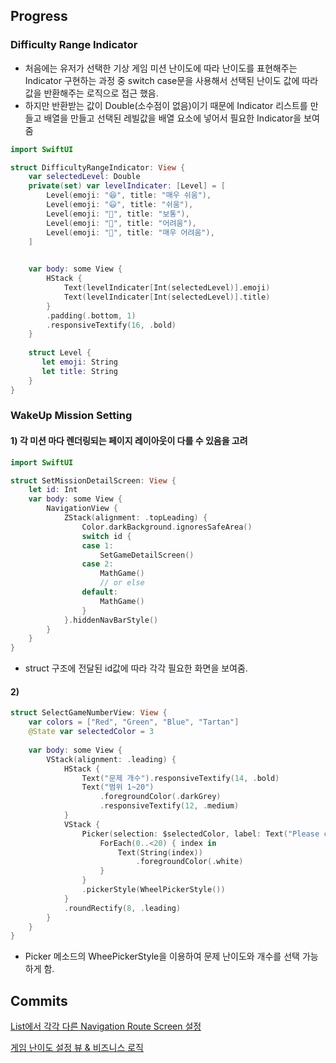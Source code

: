 ## Progress

### Difficulty Range Indicator
- 처음에는 유저가 선택한 기상 게임 미션 난이도에 따라 난이도를 표현해주는 Indicator 구현하는 과정 중 switch case문을 사용해서 선택된 난이도 값에 따라 값을 반환해주는 로직으로 접근 했음.
- 하지만 반환받는 값이 Double(소수점이 없음)이기 때문에 Indicator 리스트를 만들고 배열을 만들고 선택된 레빌값을 배열 요소에 넣어서 필요한 Indicator을 보여줌

```swift 
import SwiftUI

struct DifficultyRangeIndicator: View {
    var selectedLevel: Double
    private(set) var levelIndicater: [Level] = [
        Level(emoji: "😆", title: "매우 쉬움"),
        Level(emoji: "😃", title: "쉬움"),
        Level(emoji: "🙂", title: "보통"),
        Level(emoji: "🤔", title: "어려움"),
        Level(emoji: "🤯", title: "매우 어려움"),
    ]
    

    var body: some View {
        HStack {
            Text(levelIndicater[Int(selectedLevel)].emoji)
            Text(levelIndicater[Int(selectedLevel)].title)
        }
        .padding(.bottom, 1)
        .responsiveTextify(16, .bold)
    }
    
    struct Level {
       let emoji: String
       let title: String
    }
}


```


### WakeUp Mission Setting

#### 1) 각 미션 마다 렌더링되는 페이지 레이아웃이 다를 수 있음을 고려
```swift 
import SwiftUI

struct SetMissionDetailScreen: View {
    let id: Int
    var body: some View {
        NavigationView {
            ZStack(alignment: .topLeading) {
                Color.darkBackground.ignoresSafeArea()
                switch id {
                case 1:
                    SetGameDetailScreen()
                case 2:
                    MathGame()
                    // or else
                default:
                    MathGame()
                }
            }.hiddenNavBarStyle()
        }
    }
}
```
- struct 구조에 전달된 id값에 따라 각각 필요한 화면을 보여줌.

#### 2) 
```swift
struct SelectGameNumberView: View {
    var colors = ["Red", "Green", "Blue", "Tartan"]
    @State var selectedColor = 3
    
    var body: some View {
        VStack(alignment: .leading) {
            HStack {
                Text("문제 개수").responsiveTextify(14, .bold)
                Text("범위 1~20")
                    .foregroundColor(.darkGrey)
                    .responsiveTextify(12, .medium)
            }
            VStack {
                Picker(selection: $selectedColor, label: Text("Please choose a color")) {
                    ForEach(0..<20) { index in
                        Text(String(index))
                            .foregroundColor(.white)
                    }
                }
                .pickerStyle(WheelPickerStyle())
            }
            .roundRectify(8, .leading)
        }
    }
} 
```
- Picker 메소드의 WheePickerStyle을 이용하여 문제 난이도와 개수를 선택 가능하게 함.

## Commits
<a href ="https://github.com/Joo-esc/SwiftUi_AlarmApp_Project/commit/7c7cafff24094c0c98da8817b7667d0545b0518b">List에서 각각 다른 Navigation Route Screen 설정</a>

<a href ="https://github.com/Joo-esc/SwiftUi_AlarmApp_Project/commit/ec9ffa144f79e7c77710bbc3dd0c0e63d15cabeb"> 게임 난이도 설정 뷰 & 비즈니스 로직</a>


